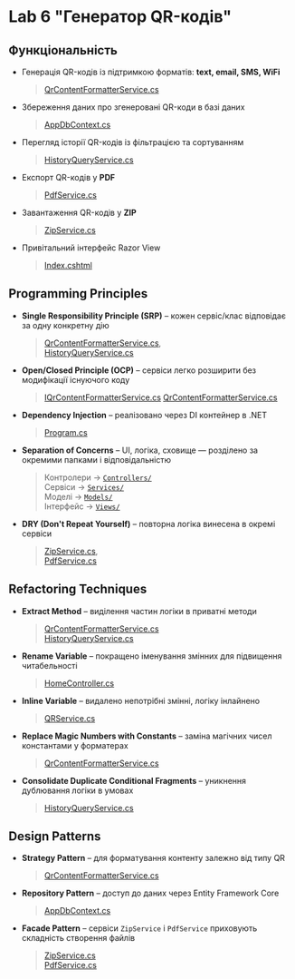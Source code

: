 # Lab 6 "Генератор QR-кодів"

## Функціональність

- Генерація QR-кодів із підтримкою форматів: **text, email, SMS, WiFi**  
  > [QrContentFormatterService.cs](https://github.com/KotiukSofiia/KPZ/blob/main/Lab%206/QrCodeGenerator/QrCodeGenerator/Services/QrContentFormatterService.cs)

- Збереження даних про згенеровані QR-коди в базі даних  
  > [AppDbContext.cs](https://github.com/KotiukSofiia/KPZ/blob/main/Lab%206/QrCodeGenerator/QrCodeGenerator/Data/AppDbContext.cs)

- Перегляд історії QR-кодів із фільтрацією та сортуванням  
  > [HistoryQueryService.cs](https://github.com/KotiukSofiia/KPZ/blob/main/Lab%206/QrCodeGenerator/QrCodeGenerator/Services/HistoryQueryService.cs)

- Експорт QR-кодів у **PDF**  
  > [PdfService.cs](https://github.com/KotiukSofiia/KPZ/blob/main/Lab%206/QrCodeGenerator/QrCodeGenerator/Services/PdfService.cs)

- Завантаження QR-кодів у **ZIP**  
  > [ZipService.cs](https://github.com/KotiukSofiia/KPZ/blob/main/Lab%206/QrCodeGenerator/QrCodeGenerator/Services/ZipService.cs)

- Привітальний інтерфейс Razor View  
  > [Index.cshtml](https://github.com/KotiukSofiia/KPZ/blob/main/Lab%206/QrCodeGenerator/QrCodeGenerator/Views/Home/Index.cshtml)


## Programming Principles

- **Single Responsibility Principle (SRP)** – кожен сервіс/клас відповідає за одну конкретну дію  
  > [QrContentFormatterService.cs](https://github.com/KotiukSofiia/KPZ/blob/main/Lab%206/QrCodeGenerator/QrCodeGenerator/Services/QrContentFormatterService.cs),  
  > [HistoryQueryService.cs](https://github.com/KotiukSofiia/KPZ/blob/main/Lab%206/QrCodeGenerator/QrCodeGenerator/Services/HistoryQueryService.cs)

- **Open/Closed Principle (OCP)** – сервіси легко розширити без модифікації існуючого коду  
  > [IQrContentFormatterService.cs](https://github.com/KotiukSofiia/KPZ/blob/main/Lab%206/QrCodeGenerator/QrCodeGenerator/Services/IQrContentFormatterService.cs)
  > [QrContentFormatterService.cs](https://github.com/KotiukSofiia/KPZ/blob/main/Lab%206/QrCodeGenerator/QrCodeGenerator/Services/QrContentFormatterService.cs)

- **Dependency Injection** – реалізовано через DI контейнер в .NET  
  > [Program.cs](https://github.com/KotiukSofiia/KPZ/blob/main/Lab%206/QrCodeGenerator/QrCodeGenerator/Program.cs)

- **Separation of Concerns** – UI, логіка, сховище — розділено за окремими папками і відповідальністю  
  > Контролери → [`Controllers/`](https://github.com/KotiukSofiia/KPZ/tree/main/Lab%206/QrCodeGenerator/QrCodeGenerator/Controllers)  
  > Сервіси → [`Services/`](https://github.com/KotiukSofiia/KPZ/tree/main/Lab%206/QrCodeGenerator/QrCodeGenerator/Services)  
  > Моделі → [`Models/`](https://github.com/KotiukSofiia/KPZ/tree/main/Lab%206/QrCodeGenerator/QrCodeGenerator/Models)  
  > Інтерфейс → [`Views/`](https://github.com/KotiukSofiia/KPZ/tree/main/Lab%206/QrCodeGenerator/QrCodeGenerator/Views)

- **DRY (Don't Repeat Yourself)** – повторна логіка винесена в окремі сервіси  
  > [ZipService.cs](https://github.com/KotiukSofiia/KPZ/blob/main/Lab%206/QrCodeGenerator/QrCodeGenerator/Services/ZipService.cs),  
  > [PdfService.cs](https://github.com/KotiukSofiia/KPZ/blob/main/Lab%206/QrCodeGenerator/QrCodeGenerator/Services/PdfService.cs)


## Refactoring Techniques

- **Extract Method** – виділення частин логіки в приватні методи  
  > [QrContentFormatterService.cs](https://github.com/KotiukSofiia/KPZ/blob/main/Lab%206/QrCodeGenerator/QrCodeGenerator/Services/QrContentFormatterService.cs)  
  > [HistoryQueryService.cs](https://github.com/KotiukSofiia/KPZ/blob/main/Lab%206/QrCodeGenerator/QrCodeGenerator/Services/HistoryQueryService.cs)

- **Rename Variable** – покращено іменування змінних для підвищення читабельності  
  > [HomeController.cs](https://github.com/KotiukSofiia/KPZ/blob/main/Lab%206/QrCodeGenerator/QrCodeGenerator/Controllers/HomeController.cs)

- **Inline Variable** – видалено непотрібні змінні, логіку інлайнено  
  > [QRService.cs](https://github.com/KotiukSofiia/KPZ/blob/main/Lab%206/QrCodeGenerator/QrCodeGenerator/Services/QRService.cs)

- **Replace Magic Numbers with Constants** – заміна магічних чисел константами у форматерах  
  > [QrContentFormatterService.cs](https://github.com/KotiukSofiia/KPZ/blob/main/Lab%206/QrCodeGenerator/QrCodeGenerator/Services/QrContentFormatterService.cs)

- **Consolidate Duplicate Conditional Fragments** – уникнення дублювання логіки в умовах  
  > [HistoryQueryService.cs](https://github.com/KotiukSofiia/KPZ/blob/main/Lab%206/QrCodeGenerator/QrCodeGenerator/Services/HistoryQueryService.cs)


## Design Patterns

- **Strategy Pattern** – для форматування контенту залежно від типу QR  
  > [QrContentFormatterService.cs](https://github.com/KotiukSofiia/KPZ/blob/main/Lab%206/QrCodeGenerator/QrCodeGenerator/Services/QrContentFormatterService.cs)

- **Repository Pattern** – доступ до даних через Entity Framework Core  
  > [AppDbContext.cs](https://github.com/KotiukSofiia/KPZ/blob/main/Lab%206/QrCodeGenerator/QrCodeGenerator/Data/AppDbContext.cs)

- **Facade Pattern** – сервіси `ZipService` і `PdfService` приховують складність створення файлів  
  > [ZipService.cs](https://github.com/KotiukSofiia/KPZ/blob/main/Lab%206/QrCodeGenerator/QrCodeGenerator/Services/ZipService.cs)  
  > [PdfService.cs](https://github.com/KotiukSofiia/KPZ/blob/main/Lab%206/QrCodeGenerator/QrCodeGenerator/Services/PdfService.cs)

